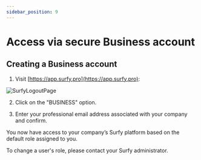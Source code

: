 ```yaml
---
sidebar_position: 9
---
```

# Access via secure Business account  

## Creating a Business account

1. Visit [https://app.surfy.pro](https://app.surfy.pro):  

![SurfyLogoutPage](https://res.cloudinary.com/dngnxxqr4/image/upload/v1733308454/General_access_likbjv.png)  

2. Click on the "BUSINESS" option.  

3. Enter your professional email address associated with your company and confirm.  

You now have access to your company’s Surfy platform based on the default role assigned to you.  

To change a user's role, please contact your Surfy administrator.  